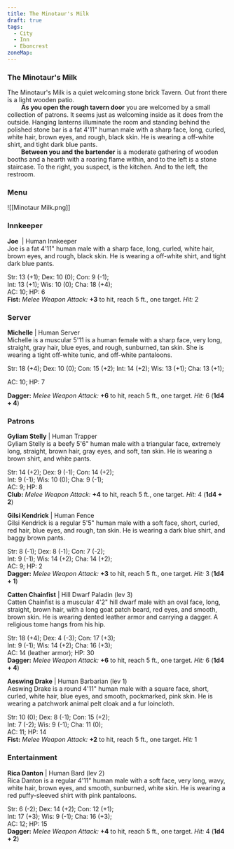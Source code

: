 ```yaml
---
title: The Minotaur's Milk
draft: true
tags:
  - City
  - Inn
  - Eboncrest
zoneMap:
---
```


### The Minotaur's Milk

The Minotaur's Milk is a quiet welcoming stone brick Tavern. Out front there is a light wooden patio.  
        **As you open the rough tavern door** you are welcomed by a small collection of patrons. It seems just as welcoming inside as it does from the outside. Hanging lanterns illuminate the room and standing behind the polished stone bar is a fat 4'11" human male with a sharp face, long, curled, white hair, brown eyes, and rough, black skin. He is wearing a off-white shirt, and tight dark blue pants.    
        **Between you and the bartender** is a moderate gathering of wooden booths and a hearth with a roaring flame within, and to the left is a stone staircase. To the right, you suspect, is the kitchen. And to the left, the restroom. 

### Menu

![[Minotaur Milk.png]]


### Innkeeper

**Joe**  | Human Innkeeper  
Joe is a fat 4'11" human male with a sharp face, long, curled, white hair, brown eyes, and rough, black skin. He is wearing a off-white shirt, and tight dark blue pants. 

Str: 13 (+1); Dex: 10 (0); Con: 9 (-1);   
Int: 13 (+1); Wis: 10 (0); Cha: 18 (+4);   
AC: 10; HP: 6  
**Fist:** _Melee Weapon Attack:_ **+3** to hit, reach 5 ft., one target. _Hit:_ 2

### Server

**Michelle** | Human Server  
Michelle is a muscular 5'11 is a human female with a sharp face, very long, straight, gray hair, blue eyes, and rough, sunburned, tan skin. She is wearing a tight off-white tunic, and off-white pantaloons. 

Str: 18 (+4); Dex: 10 (0); Con: 15 (+2); Int: 14 (+2); Wis: 13 (+1); Cha: 13 (+1);   

AC: 10; HP: 7  

**Dagger:** _Melee Weapon Attack:_ **+6** to hit, reach 5 ft., one target. _Hit:_ 6 (**1d4 + 4**)

### Patrons

**Gyliam Stelly** | Human Trapper  
Gyliam Stelly is a beefy 5'6" human male with a triangular face, extremely long, straight, brown hair, gray eyes, and soft, tan skin. He is wearing a brown shirt, and white pants. 

Str: 14 (+2); Dex: 9 (-1); Con: 14 (+2);   
Int: 9 (-1); Wis: 10 (0); Cha: 9 (-1);   
AC: 9; HP: 8  
**Club:** _Melee Weapon Attack:_ **+4** to hit, reach 5 ft., one target. _Hit:_ 4 (**1d4 + 2**)

**Gilsi Kendrick** | Human Fence  
Gilsi Kendrick is a regular 5'5" human male with a soft face, short, curled, red hair, blue eyes, and rough, tan skin. He is wearing a dark blue shirt, and baggy brown pants. 

Str: 8 (-1); Dex: 8 (-1); Con: 7 (-2);   
Int: 9 (-1); Wis: 14 (+2); Cha: 14 (+2);   
AC: 9; HP: 2  
**Dagger:** _Melee Weapon Attack:_ **+3** to hit, reach 5 ft., one target. _Hit:_ 3 (**1d4 + 1**)

**Catten Chainfist** | Hill Dwarf Paladin (lev 3)  
Catten Chainfist is a muscular 4'2" hill dwarf male with an oval face, long, straight, brown hair, with a long goat patch beard, red eyes, and smooth, brown skin. He is wearing dented leather armor and carrying a dagger. A religious tome hangs from his hip. 

Str: 18 (+4); Dex: 4 (-3); Con: 17 (+3);   
Int: 9 (-1); Wis: 14 (+2); Cha: 16 (+3);   
AC: 14 (leather armor); HP: 30  
**Dagger:** _Melee Weapon Attack:_ **+6** to hit, reach 5 ft., one target. _Hit:_ 6 (**1d4 + 4**)

**Aeswing Drake** | Human Barbarian (lev 1)  
Aeswing Drake is a round 4'11" human male with a square face, short, curled, white hair, blue eyes, and smooth, pockmarked, pink skin. He is wearing a patchwork animal pelt cloak and a fur loincloth. 

Str: 10 (0); Dex: 8 (-1); Con: 15 (+2);   
Int: 7 (-2); Wis: 9 (-1); Cha: 11 (0);   
AC: 11; HP: 14  
**Fist:** _Melee Weapon Attack:_ **+2** to hit, reach 5 ft., one target. _Hit:_ 1

### Entertainment

**Rica Danton** | Human Bard (lev 2)  
Rica Danton is a regular 4'11" human male with a soft face, very long, wavy, white hair, brown eyes, and smooth, sunburned, white skin. He is wearing a red puffy-sleeved shirt with pink pantaloons. 

Str: 6 (-2); Dex: 14 (+2); Con: 12 (+1);   
Int: 17 (+3); Wis: 9 (-1); Cha: 16 (+3);   
AC: 12; HP: 15  
**Dagger:** _Melee Weapon Attack:_ **+4** to hit, reach 5 ft., one target. _Hit:_ 4 (**1d4 + 2**)
